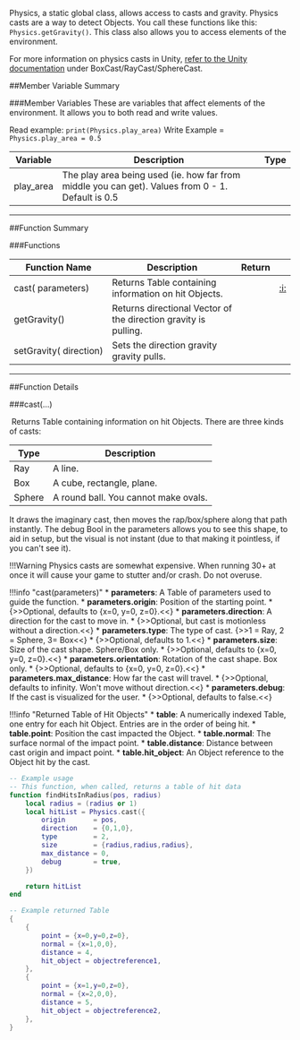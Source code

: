 Physics, a static global class, allows access to casts and gravity. Physics casts are a way to detect Objects. You call these functions like this: `Physics.getGravity()`. This class also allows you to access elements of the environment.

For more information on physics casts in Unity, [refer to the Unity documentation](https://docs.unity3d.com/ScriptReference/Physics.html) under BoxCast/RayCast/SphereCast.



##Member Variable Summary

###Member Variables
These are variables that affect elements of the environment. It allows you to both read and write values.

Read example: `print(Physics.play_area)` Write Example = `Physics.play_area = 0.5`

Variable | Description | Type
-- | -- | :--
<a class="anchor" id="play_area"></a>play_area | The play area being used (ie. how far from middle you can get). Values from 0 - 1. Default is 0.5 | [<span class="tag flo"></span>](types.md) <a class="anchor" id="angular_drag"></a>


---








##Function Summary

###Functions

Function Name | Description | Return | &nbsp;
-- | -- | -- | --
cast([<span class="tag tab"></span>](types.md)&nbsp;parameters) | Returns Table containing information on hit Objects. | [<span class="ret tab"></span>](types.md) | [:i:](#cast)
<a class="anchor" id="getgravity"></a>getGravity() | Returns directional Vector of the direction gravity is pulling. | [<span class="ret vec"></span>](types.md#vector) |
<a class="anchor" id="setgravity"></a>setGravity([<span class="tag vec"></span>](types.md#vector)&nbsp;direction) | Sets the direction gravity gravity pulls. | [<span class="ret boo"></span>](types.md)






---


##Function Details

###cast(...)

[<span class="ret tab"></span>](types.md)&nbsp;Returns Table containing information on hit Objects. There are three kinds of casts:

Type | Description
--- | ---
Ray | A line.
Box | A cube, rectangle, plane.
Sphere | A round ball. You cannot make ovals.

It draws the imaginary cast, then moves the rap/box/sphere along that path instantly. The debug Bool in the parameters allows you to see this shape, to aid in setup, but the visual is not instant (due to that making it pointless, if you can't see it).

!!!Warning
    Physics casts are somewhat expensive. When running 30+ at once it will cause your game to stutter and/or crash. Do not overuse.

!!!info "cast(parameters)"
    * [<span class="tag tab"></span>](types.md) **parameters**: A Table of parameters used to guide the function.
        * [<span class="tag vec"></span>](types.md#vector) **parameters.origin**: Position of the starting point.
            * {>>Optional, defaults to {x=0, y=0, z=0}.<<}
        * [<span class="tag vec"></span>](types.md#vector) **parameters.direction**: A direction for the cast to move in.
            * {>>Optional, but cast is motionless without a direction.<<}
        * [<span class="tag int"></span>](types.md) **parameters.type**: The type of cast. {>>1 = Ray, 2 = Sphere, 3= Box<<}
            * {>>Optional, defaults to 1.<<}
        * [<span class="tag vec"></span>](types.md#vector) **parameters.size**: Size of the cast shape. Sphere/Box only.
            * {>>Optional, defaults to {x=0, y=0, z=0}.<<}
        * [<span class="tag vec"></span>](types.md#vector) **parameters.orientation**: Rotation of the cast shape. Box only.
            * {>>Optional, defaults to {x=0, y=0, z=0}.<<}
        * [<span class="tag flo"></span>](types.md) **parameters.max_distance**: How far the cast will travel.
            * {>>Optional, defaults to infinity. Won't move without direction.<<}
        * [<span class="tag boo"></span>](types.md) **parameters.debug**: If the cast is visualized for the user.
            * {>>Optional, defaults to false.<<}

!!!info "Returned Table of Hit Objects"
    * [<span class="tag tab"></span>](types.md) **table**: A numerically indexed Table, one entry for each hit Object. Entries are in the order of being hit.
        * [<span class="tag vec"></span>](types.md#vector) **table.point**: Position the cast impacted the Object.
        * [<span class="tag vec"></span>](types.md#vector) **table.normal**: The surface normal of the impact point.
        * [<span class="tag flo"></span>](types.md) **table.distance**: Distance between cast origin and impact point.
        * [<span class="tag obj"></span>](types.md) **table.hit_object**: An Object reference to the Object hit by the cast.

``` Lua
-- Example usage
-- This function, when called, returns a table of hit data
function findHitsInRadius(pos, radius)
    local radius = (radius or 1)
    local hitList = Physics.cast({
        origin       = pos,
        direction    = {0,1,0},
        type         = 2,
        size         = {radius,radius,radius},
        max_distance = 0,
        debug        = true,
    })

    return hitList
end
```

``` Lua
-- Example returned Table
{
    {
        point = {x=0,y=0,z=0},
        normal = {x=1,0,0},
        distance = 4,
        hit_object = objectreference1,
    },
    {
        point = {x=1,y=0,z=0},
        normal = {x=2,0,0},
        distance = 5,
        hit_object = objectreference2,
    },
}
```
